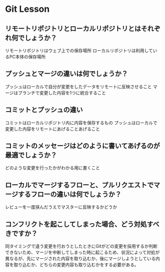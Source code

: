 # Git Lesson

## リモートリポジトリとローカルリポジトリとはそれぞれ何でしょうか？
リモートリポジトリはウェブ上での保存場所
ローカルリポジトリは利用しているPC本体の保存場所


## プッシュとマージの違いは何でしょうか？
プッシュはローカルで自分が変更をしたデータをリモートに反映させること
マージはブランチで変更した内容を1つに統合すること



## コミットとプッシュの違い
コミットはローカルリポジトリ内に内容を保存するもの
プッシュはローカルで変更した内容をリモートにあげることあげること


## コミットのメッセージはどのように書いてあげるのが最適でしょうか？
どのような変更を行ったかがわかる用に書くこと


## ローカルでマージするフローと、プルリクエストでマージするフローの違いは何でしょうか？
レビューを一度挟んだうえでマスターに反映するかどうか



## コンフリクトを起こしてしまった場合、どう対処すべきですか？
同タイミングで違う変更を行おうとしたときにGitがどの変更を採用するか判断できないため、マージを中断してしまった時に起こるため、状況によって対処が異なるが、先にマージされた内容を取り込むか、後にマージしようとしている内容を取り込むか、どちらの変更内容も取り込むかをする必要がある。